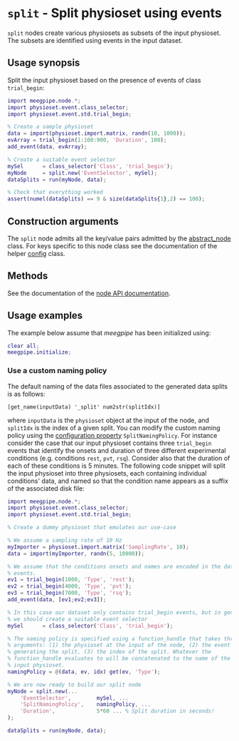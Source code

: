 `split` - Split physioset using events
====

`split` nodes create various physiosets as subsets of the input physioset. 
The subsets are identified using events in the input dataset. 


## Usage synopsis

Split the input physioset based on the presence of events of class 
`trial_begin`:

````matlab
import meegpipe.node.*;
import physioset.event.class_selector;
import physioset.event.std.trial_begin;

% Create a sample physioset
data = import(physioset.import.matrix, randn(10, 1000));
evArray = trial_begin(1:100:900, 'Duration', 100);
add_event(data, evArray);

% Create a suitable event selector
mySel      = class_selector('Class', 'trial_begin');
myNode     = split.new('EventSelector', mySel);
dataSplits = run(myNode, data);

% Check that everything worked
assert(numel(dataSplits) == 9 & size(dataSplits{1},2) == 100);
````


## Construction arguments

The `split` node admits all the key/value pairs admitted by the
[abstract_node][abstract-node] class. For keys specific to this node
class see the documentation of the helper [config][config] class.

[abstract-node]: ../@abstract_node/README.md
[config]: ./config.md


## Methods

See the documentation of the [node API documentation][node].

[node]: ../


## Usage examples

The example below assume that _meegpipe_ has been initialized using:

````matlab
clear all;
meegpipe.initialize;
````


### Use a custom naming policy

The default naming of the data files associated to the generated data 
splits is as follows:

````
[get_name(inputData) '_split' num2str(splitIdx)] 
````

where `inputData` is the `physioset` object at the input of the node, and 
`splitIdx` is the index of a given split. You can modify the custom naming 
policy using the [configuration property][config] `SplitNamingPolicy`. For 
instance consider the case that our input physioset contains three 
`trial_begin` events that identify the onsets and duration of three 
different experimental conditions (e.g. conditions `rest`, `pvt`, `rsq`). 
Consider also that the duration of each of these conditions is 5 minutes. 
The following code snippet will split the input physioset into three 
physiosets, each containing individual conditions' data, and named so that
the condition name appears as a suffix of the associated disk file:

````matlab
import meegpipe.node.*;
import physioset.event.class_selector;
import physioset.event.std.trial_begin;

% Create a dummy physioset that emulates our use-case

% We assume a sampling rate of 10 Hz
myImporter = physioset.import.matrix('SamplingRate', 10);
data = import(myImporter, randn(5, 10000));

% We assume that the conditions onsets and names are encoded in the data
% events. 
ev1 = trial_begin(1000, 'Type', 'rest');
ev2 = trial_begin(4000, 'Type', 'pvt');
ev3 = trial_begin(7000, 'Type', 'rsq');
add_event(data, [ev1;ev2;ev3]);

% In this case our dataset only contains trial_begin events, but in general
% we should create a suitable event selector
mySel      = class_selector('Class', 'trial_begin');

% The naming policy is specified using a function_handle that takes three 
% arguments: (1) the physioset at the input of the node, (2) the event 
% generating the split, (3) the index of the split. Whatever the 
% function_handle evaluates to will be concatenated to the name of the 
% input physioset.
namingPolicy = @(data, ev, idx) get(ev, 'Type');

% We are now ready to build our split node
myNode = split.new(...
    'EventSelector',        mySel, ...
    'SplitNamingPolicy',    namingPolicy, ...
    'Duration',             5*60 ... % Split duration in seconds!
);

dataSplits = run(myNode, data);

````
